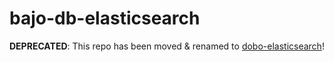 # bajo-db-elasticsearch

**DEPRECATED**: This repo has been moved & renamed to [dobo-elasticsearch](https://github.com/ardhi/dobo-elasticsearch)!